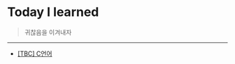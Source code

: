 # Today I learned 
> 귀찮음을 이겨내자

--- 

- [[TBC] C언어](https://github.com/Zamoca42/TIL/blob/55a83cc5be40f9c2ed5179d2327115dcc8f432ec/TBC/README.md)

